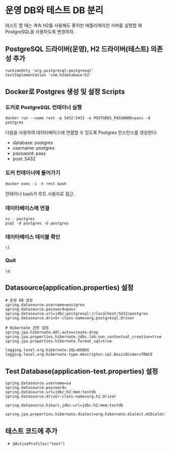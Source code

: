 # 운영 DB와 테스트 DB 분리
테스트 할 때는 계속 H2를 사용해도 좋지만 애플리케이션 서버를 실행할 때 PostgreSQL을 사용하도록 변경하자.

## PostgreSQL 드라이버(운영), H2 드라이버(테스트) 의존성 추가
```
runtimeOnly 'org.postgresql:postgresql'
testImplementation 'com.h2database:h2'
```

## Docker로 Postgres 생성 및 설정 Scripts

### 도커로 PostgreSQL 컨테이너 실행

```
docker run --name rest -p 5432:5432 -e POSTGRES_PASSWORD=pass -d postgres
```

다음을 사용하여 데이터베이스에 연결할 수 있도록 Postgres 인스턴스를 생성한다:
* database: postgres
* username: postgres
* password: pass
* post: 5432

### 도커 컨테이너에 들어가기

```
docker exec -i -t rest bash
```

컨테이너 bash가 루트 사용자로 접근.

### 데이터베이스에 연결

```
su - postgres
psql -d postgres -U postgres
```

### 데이터베이스 테이블 확인

```
\l
```

### Quit

```
\q
```

## Datasource(application.properties) 설정

```
# 운영 DB 설정
spring.datasource.username=postgres
spring.datasource.password=pass
spring.datasource.url=jdbc:postgresql://localhost:5432/postgres
spring.datasource.driver-class-name=org.postgresql.Driver

# Hibernate 관련 설정
spring.jpa.hibernate.ddl-auto=create-drop
spring.jpa.properties.hibernate.jdbc.lob.non_contextual_creation=true
spring.jpa.properties.hibernate.format_sql=true

logging.level.org.hibernate.SQL=DEBUG
logging.level.org.hibernate.type.descriptor.sql.BasicBinder=TRACE
```

## Test Database(application-test.properties) 설정

```
spring.datasource.username=sa
spring.datasource.password=
spring.datasource.url=jdbc:h2:mem:testdb
spring.datasource.driver-class-name=org.h2.Driver

spring.datasource.hikari.jdbc-url=jdbc:h2:mem:testdb

spring.jpa.properties.hibernate.dialect=org.hibernate.dialect.H2Dialect
```

## 테스트 코드에 추가
* ```@ActiveProfiles("test")```